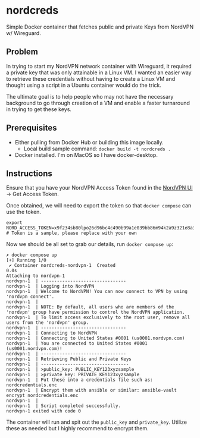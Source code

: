 # nordcreds
Simple Docker container that fetches public and private Keys from NordVPN w/ Wireguard.

## Problem

In trying to start my NordVPN network container with Wireguard, it required a private key that was only attainable in a Linux VM.
I wanted an easier way to retrieve these credentials without having to create a Linux VM and thought using a script in a Ubuntu container 
would do the trick. 

The ultimate goal is to help people who may not have the necessary background to go through creation of a VM and enable a faster turnaround 
in trying to get these keys. 

## Prerequisites

* Either pulling from Docker Hub or building this image locally. 
    * Local build sample command: `docker build -t nordcreds .`
* Docker installed. I'm on MacOS so I have docker-desktop.

## Instructions

Ensure that you have your NordVPN Access Token found in the [NordVPN UI](https://my.nordaccount.com/dashboard/nordvpn/access-tokens/authorize/) -> Get Access Token.

Once obtained, we will need to export the token so that `docker compose` can use the token.

```
export NORD_ACCESS_TOKEN=x9f234sb80lpo26d96bc4c490b99a1e039bb86m94k2a9z321e8a31797b51b # Token is a sample, please replace with your own
```

Now we should be all set to grab our details, run `docker compose up`:
```
✗ docker compose up
[+] Running 1/0
 ✔ Container nordcreds-nordvpn-1  Created                                                            0.0s
Attaching to nordvpn-1
nordvpn-1  | --------------------------------
nordvpn-1  | Logging into NordVPN
nordvpn-1  | Welcome to NordVPN! You can now connect to VPN by using 'nordvpn connect'.
nordvpn-1  |
nordvpn-1  | NOTE: By default, all users who are members of the 'nordvpn' group have permission to control the NordVPN application.
nordvpn-1  | To limit access exclusively to the root user, remove all users from the 'nordvpn' group.
nordvpn-1  | --------------------------------
nordvpn-1  | Connecting to NordVPN
nordvpn-1  | Connecting to United States #0001 (us0001.nordvpn.com)
nordvpn-1  | You are connected to United States #0001 (us0001.nordvpn.com)!
nordvpn-1  | --------------------------------
nordvpn-1  | Retrieving Public and Private Keys
nordvpn-1  | ---------------------------------
nordvpn-1  | >public_key: PUBLIC_KEY123xyzsample
nordvpn-1  | >private_key: PRIVATE_KEY123xyzsample
nordvpn-1  | Put these into a credentials file such as: nordcredentials.enc
nordvpn-1  | Encrypt them with ansible or similar: ansible-vault encrypt nordcredentials.enc
nordvpn-1  |
nordvpn-1  | Script completed successfully.
nordvpn-1 exited with code 0
```

The container will run and spit out the `public_key` and `private_key`. Utilize these as needed but I highly recommend to encrypt them. 